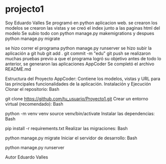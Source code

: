 # projecto1
Soy Eduardo Valles
Se programó en python aplicacion web.
se crearon los modelos
se crearon las vistas y se creó el index junto a las paginas html del modelo
Se subio todo con python manage.py makemigrations y despues python manage.py migrate

se hizo correr el programa
python manage.py runserver
se hizo subir la aplicación a git hub
git add .
git commit -m "edu"
git push
se realizaron muchas pruebas previo a que el programa logró su objetivo
antes de todo lo anterior, se generaron las aplicaciones AppCoder
Se completó el archivo README.md

Estructura del Proyecto
AppCoder: Contiene los modelos, vistas y URL para las principales funcionalidades de la aplicación.
Instalación y Ejecución
Clonar el repositorio:
Bash

git clone https://github.com/tu_usuario/Proyecto1.git
Crear un entorno virtual (recomendado):
Bash

python -m venv venv
source venv/bin/activate
Instalar las dependencias:
Bash

pip install -r requirements.txt
Realizar las migraciones:
Bash

python manage.py migrate
Iniciar el servidor de desarrollo:
Bash

python manage.py runserver

Autor
Eduardo Valles